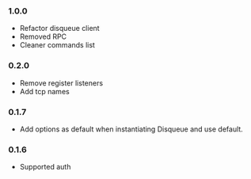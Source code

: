 ### 1.0.0
* Refactor disqueue client
* Removed RPC
* Cleaner commands list

### 0.2.0
* Remove register listeners
* Add tcp names

### 0.1.7
* Add options as default when instantiating Disqueue and use default.

### 0.1.6
* Supported auth
